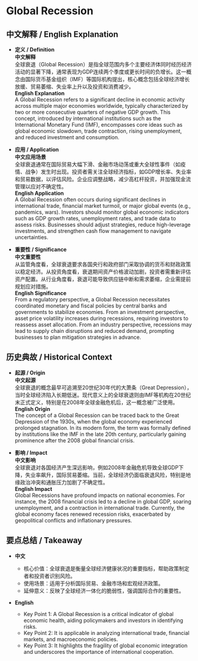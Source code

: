 # Global Recession

## 中文解释 / English Explanation

* **定义 / Definition**  
  **中文解释**  
  全球衰退（Global Recession）是指全球范围内多个主要经济体同时经历经济活动的显著下降，通常表现为GDP连续两个季度或更长时间的负增长。这一概念由国际货币基金组织（IMF）等国际机构提出，核心概念包括全球经济增长放缓、贸易萎缩、失业率上升以及投资和消费减少。  
  **English Explanation**  
  A Global Recession refers to a significant decline in economic activity across multiple major economies worldwide, typically characterized by two or more consecutive quarters of negative GDP growth. This concept, introduced by international institutions such as the International Monetary Fund (IMF), encompasses core ideas such as global economic slowdown, trade contraction, rising unemployment, and reduced investment and consumption.

* **应用 / Application**  
  **中文应用场景**  
  全球衰退通常在国际贸易大幅下滑、金融市场动荡或重大全球性事件（如疫情、战争）发生时出现。投资者需关注全球经济指标，如GDP增长率、失业率和贸易数据，以评估风险。企业应调整战略，减少高杠杆投资，并加强现金流管理以应对不确定性。  
  **English Application**  
  A Global Recession often occurs during significant declines in international trade, financial market turmoil, or major global events (e.g., pandemics, wars). Investors should monitor global economic indicators such as GDP growth rates, unemployment rates, and trade data to assess risks. Businesses should adjust strategies, reduce high-leverage investments, and strengthen cash flow management to navigate uncertainties.

* **重要性 / Significance**  
  **中文重要性**  
  从监管角度看，全球衰退要求各国央行和政府部门采取协调的货币和财政政策以稳定经济。从投资角度看，衰退期间资产价格波动加剧，投资者需重新评估资产配置。从行业角度看，衰退可能导致供应链中断和需求萎缩，企业需提前规划应对措施。  
  **English Significance**  
  From a regulatory perspective, a Global Recession necessitates coordinated monetary and fiscal policies by central banks and governments to stabilize economies. From an investment perspective, asset price volatility increases during recessions, requiring investors to reassess asset allocation. From an industry perspective, recessions may lead to supply chain disruptions and reduced demand, prompting businesses to plan mitigation strategies in advance.

## 历史典故 / Historical Context

* **起源 / Origin**  
  **中文起源**  
  全球衰退的概念最早可追溯至20世纪30年代的大萧条（Great Depression），当时全球经济陷入长期低迷。现代意义上的全球衰退则由IMF等机构在20世纪末正式定义，特别是在2008年全球金融危机后，这一概念被广泛使用。  
  **English Origin**  
  The concept of a Global Recession can be traced back to the Great Depression of the 1930s, when the global economy experienced prolonged stagnation. In its modern form, the term was formally defined by institutions like the IMF in the late 20th century, particularly gaining prominence after the 2008 global financial crisis.

* **影响 / Impact**  
  **中文影响**  
  全球衰退对各国经济产生深远影响，例如2008年金融危机导致全球GDP下降，失业率飙升，国际贸易萎缩。当前，全球经济仍面临衰退风险，特别是地缘政治冲突和通胀压力加剧了不确定性。  
  **English Impact**  
  Global Recessions have profound impacts on national economies. For instance, the 2008 financial crisis led to a decline in global GDP, soaring unemployment, and a contraction in international trade. Currently, the global economy faces renewed recession risks, exacerbated by geopolitical conflicts and inflationary pressures.

## 要点总结 / Takeaway

* **中文**  
  - 核心价值：全球衰退是衡量全球经济健康状况的重要指标，帮助政策制定者和投资者识别风险。  
  - 使用场景：适用于分析国际贸易、金融市场和宏观经济政策。  
  - 延伸意义：反映了全球经济一体化的脆弱性，强调国际合作的重要性。  

* **English**  
  - Key Point 1: A Global Recession is a critical indicator of global economic health, aiding policymakers and investors in identifying risks.  
  - Key Point 2: It is applicable in analyzing international trade, financial markets, and macroeconomic policies.  
  - Key Point 3: It highlights the fragility of global economic integration and underscores the importance of international cooperation.